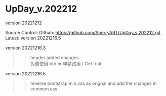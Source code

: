 # UpDay_v.202212
version 20221212

Source Control:
Github: https://github.com/SherryART/UpDay_v.202212.git
Latest: version 20221216.5

version 20221216.3
>> header added changes  
免費使用 btn => 申請試用 / Get trial

version 20221216.5 
>> reverse bootstrap.min.css as orignal and add the changes in common.css